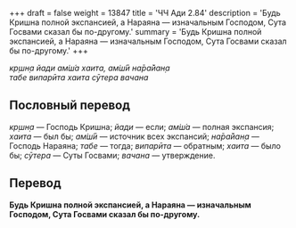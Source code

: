 +++
draft = false
weight = 13847
title = 'ЧЧ Ади 2.84'
description = 'Будь Кришна полной экспансией, а Нараяна — изначальным Господом, Сута Госвами сказал бы по-другому.'
summary = 'Будь Кришна полной экспансией, а Нараяна — изначальным Господом, Сута Госвами сказал бы по-другому.'
+++

_кр̣шн̣а йади ам̇ш́а хаита, ам̇ш́ӣ на̄ра̄йан̣а  
табе випарӣта хаита сӯтера вачана_

## Пословный перевод

_кр̣шн̣а_ — Господь Кришна; _йади_ — если; _ам̇ш́а_ — полная экспансия; _хаита_ — был бы; _ам̇ш́ӣ_ — источник всех экспансий; _на̄ра̄йан̣а_ — Господь Нараяна; _табе_ — тогда; _випарӣта_ — обратным; _хаита_ — было бы; _сӯтера_ — Суты Госвами; _вачана_ — утверждение.

## Перевод

**Будь Кришна полной экспансией, а Нараяна — изначальным Господом, Сута Госвами сказал бы по-другому.**
